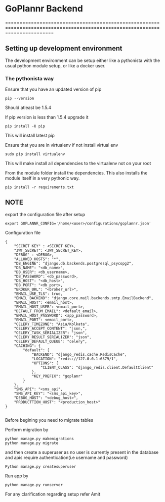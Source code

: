 # GoPlannr Backend
=============================================================================================================================

## Setting up development environment

The development environment can be setup either like a pythonista
with the usual python module setup, or like a docker user.

### The pythonista way

Ensure that you have an updated version of pip

```
pip --version
```
Should atleast be 1.5.4

If pip version is less than 1.5.4 upgrade it
```
pip install -U pip
```

This will install latest pip

Ensure that you are in virtualenv
if not install virtual env
```
sudo pip install virtualenv
```
This will make install all dependencies to the virtualenv
not on your root

From the module folder install the dependencies. This also installs
the module itself in a very pythonic way.

```
pip install -r requirements.txt
```
## NOTE
export the configuration file after setup
```
export GOPLANNR_CONFIG='/home/<user>/configurations/goplannr.json'
```
Configuration file

```
{
    "SECRET_KEY" : <SECRET_KEY>,
    "JWT_SECRET": <JWT_SECRET_KEY>,
    "DEBUG" : <DEBUG>,
    "ALLOWED_HOSTS": "*",
    "DB_ENGINE": "django.db.backends.postgresql_psycopg2",
    "DB_NAME": "<db_name>",
    "DB_USER": <db_username>,
    "DB_PASSWORD": <db_password>,
    "DB_HOST": "<db_host>",
    "DB_PORT": "<db_port>,
    "BROKER_URL": "<broker_url>",
    "EMAIL_USE_TLS": true,
    "EMAIL_BACKEND": "django.core.mail.backends.smtp.EmailBackend",
    "EMAIL_HOST": <email_host>,
    "EMAIL_HOST_USER": <email_port>,
    "DEFAULT_FROM_EMAIL": <default_email>,
    "EMAIL_HOST_PASSWORD": <app_password>,
    "EMAIL_PORT": <email_port>,
    "CELERY_TIMEZONE": "Asia/Kolkata",
    "CELERY_ACCEPT_CONTENT": "json,",
    "CELERY_TASK_SERIALIZER": "json",
    "CELERY_RESULT_SERIALIZER": "json",
    "CELERY_DEFAULT_QUEUE": "celery",
    "CACHING": {
        "default": {
            "BACKEND": "django_redis.cache.RedisCache",
            "LOCATION": "redis://127.0.0.1:6379/1",
            "OPTIONS": {
                "CLIENT_CLASS": "django_redis.client.DefaultClient"
            },
            "KEY_PREFIX": "goplanr"
        }
    },
    "SMS_API": "<sms_api",
    "SMS_API_KEY": "<sms_api_key>",
    "DEBUG_HOST": "<debug_host>",
    "PRODUCTTION_HOST": "<production_host>"
}


```


Before begining you need to migrate tables

Perform migration by
```
python manage.py makemigrations
python manage.py migrate
```

and then create a superuser as no user is currently present in the database and apis require authentication(i.e username and password)

```
Python manage.py createsuperuser
```

Run app by
```
python manage.py runserver
```

For any clarification regarding setup refer Amit